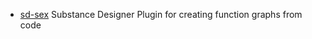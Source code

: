 
* [sd-sex](https://github.com/igor-elovikov/sd-sex) Substance Designer Plugin for creating function graphs from code

